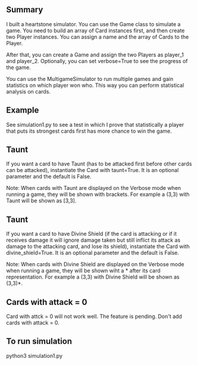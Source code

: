 ## Summary

I built a heartstone simulator. You can use the Game class to simulate a game. You need to build an array of Card instances first, and then create two Player instances. You can assign a name and the array of Cards to the Player.

After that, you can create a Game and assign the two Players as player_1 and player_2.
Optionally, you can set verbose=True to see the progress of the game.

You can use the MultigameSimulator to run multiple games and gain statistics on which player won who.
This way you can perform statistical analysis on cards.

## Example
See simulation1.py to see a test in which I prove that statistically a player that puts its strongest cards first has more chance to win the game.

## Taunt
If you want a card to have Taunt (has to be attacked first before other cards can be attacked), instantiate the Card with taunt=True. It is an optional parameter and the default is False.

Note: When cards with Taunt are displayed on the Verbose mode when running a game, they will be shown with brackets. For example a (3,3) with Taunt will be shown as [3,3].

## Taunt
If you want a card to have Divine Shield (if the card is attacking or if it receives damage it will ignore damage taken but still inflict its attack as damage to the attacking card, and lose its shield), instantiate the Card with divine_shield=True. It is an optional parameter and the default is False.

Note: When cards with Divine Shield are displayed on the Verbose mode when running a game, they will be shown wiht a * after its card representation. For example a (3,3) with Divine Shield will be shown as (3,3)*.

## Cards with attack = 0 
Card with attck = 0 will not work well. The feature is pending. Don't add cards with attack = 0.

## To run simulation
python3 simulation1.py
